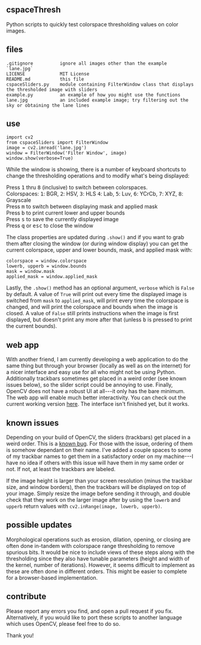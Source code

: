 ## cspaceThresh
Python scripts to quickly test colorspace thresholding values on color images.

## files
    .gitignore          ignore all images other than the example  `lane.jpg`
    LICENSE             MIT License
    README.md           this file
    cspaceSliders.py    module containing FilterWindow class that displays the thresholded image with sliders
    example.py          an example of how you might use the functions
    lane.jpg            an included example image; try filtering out the sky or obtaining the lane lines
    
## use

    import cv2
    from cspaceSliders import FilterWindow
    image = cv2.imread('lane.jpg')
    window = FilterWindow('Filter Window', image)
    window.show(verbose=True)

While the window is showing, there is a number of keyboard shortcuts to change the thresholding operations and to modify what's being displayed:

Press <kbd>1</kbd> thru <kbd>8</kbd> (inclusive) to switch between colorspaces.  
Colorspaces: <kbd>1</kbd>: BGR, <kbd>2</kbd>: HSV, <kbd>3</kbd>: HLS    <kbd>4</kbd>: Lab, <kbd>5</kbd>: Luv, <kbd>6</kbd>: YCrCb, <kbd>7</kbd>: XYZ, <kbd>8</kbd>: Grayscale  
Press <kbd>m</kbd> to switch between displaying mask and applied mask  
Press <kbd>b</kbd> to print current lower and upper bounds  
Press <kbd>s</kbd> to save the currently displayed image  
Press <kbd>q</kbd> or <kbd>esc</kbd> to close the window

The class properties are updated during `.show()` and if you want to grab them after closing the window (or during window display) you can get the current colorspace, upper and lower bounds, mask, and applied mask with:

    colorspace = window.colorspace
    lowerb, upperb = window.bounds
    mask = window.mask
    applied_mask = window.applied_mask
    
Lastly, the `.show()` method has an optional argument, `verbose` which is `False` by default. A value of `True` will print out every time the displayed image is switched from `mask` to `applied_mask`, will print every time the colorspace is changed, and will print the colorspace and bounds when the image is closed. A value of `False` still prints instructions when the image is first displayed, but doesn't print any more after that (unless <kbd>b</kbd> is pressed to print the current bounds).

## web app
With another friend, I am currently developing a web application to do the same thing but through your browser (locally as well as on the internet) for a nicer interface and easy use for all who might not be using Python. Additionally trackbars sometimes get placed in a weird order (see known issues below), so the slider script could be annoying to use. Finally, OpenCV does not have a robust UI at all---it only has the bare minimum. The web app will enable much better interactivity. You can check out the current working version [here](https://alkasm.github.io/cspaceFilter/). The interface isn't finished yet, but it works.

## known issues
Depending on your build of OpenCV, the sliders (trackbars) get placed in a weird order. This is a [known bug](https://github.com/opencv/opencv/issues/5056). For those with the issue, ordering of them is somehow dependant on their name. I've added a couple spaces to some of my trackbar names to get them in a satisfactory order on my machine---I have no idea if others with this issue will have them in my same order or not. If not, at least the trackbars are labeled.

If the image height is larger than your screen resolution (minus the trackbar size, and window borders), then the trackbars will be displayed on top of your image. Simply resize the image before sending it through, and double check that they work on the larger image after by using the `lowerb` and `upperb` return values with `cv2.inRange(image, lowerb, upperb)`.

## possible updates
Morphological operations such as erosion, dilation, opening, or closing are often done in-tandem with colorspace range thresholding to remove spurious bits. It would be nice to include views of these steps along with the thresholding since they also have tunable parameters (height and width of the kernel, number of iterations). However, it seems difficult to implement as these are often done in different orders. This might be easier to complete for a browser-based implementation.

## contribute
Please report any errors you find, and open a pull request if you fix. Alternatively, if you would like to port these scripts to another language which uses OpenCV, please feel free to do so.

Thank you!
